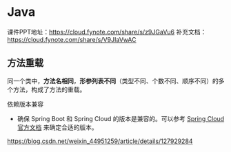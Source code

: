 # Java

课件PPT地址：https://cloud.fynote.com/share/s/z9JGaVu6
补充文档：https://cloud.fynote.com/share/s/V9JIaVwAC

## 方法重载

同一个类中，**方法名相同**，**形参列表不同**（类型不同、个数不同、顺序不同）的多个方法，构成了方法的重载。





依赖版本兼容

- 确保 Spring Boot 和 Spring Cloud 的版本是兼容的。可以参考 [Spring Cloud 官方文档](https://spring.io/projects/spring-cloud) 来确定合适的版本。

https://blog.csdn.net/weixin_44951259/article/details/127929284

